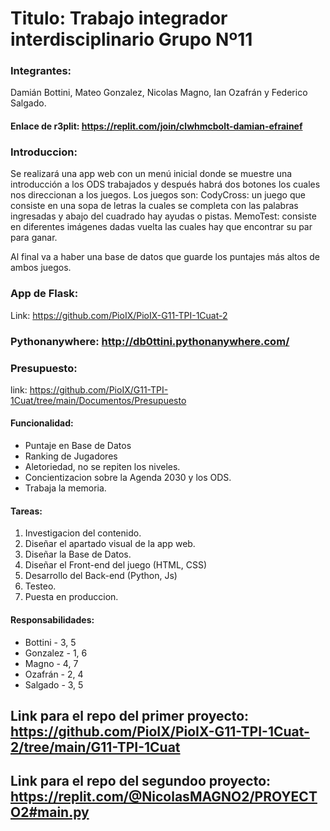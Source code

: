 # Titulo: Trabajo integrador interdisciplinario Grupo Nº11

### Integrantes:
Damián Bottini, Mateo Gonzalez, Nicolas Magno, Ian Ozafrán y Federico Salgado.

#### Enlace de r3plit: https://replit.com/join/clwhmcbolt-damian-efrainef

### Introduccion:
Se realizará una app web con un menú inicial donde se muestre una introducción a los ODS trabajados y después  habrá dos botones los cuales nos direccionan a los juegos. Los juegos son:
	CodyCross: un juego que consiste en una sopa de letras la cuales se completa con las palabras ingresadas y abajo del cuadrado hay ayudas o pistas.
	MemoTest: consiste en diferentes imágenes dadas vuelta las cuales hay que encontrar su par para ganar.

Al final va a haber una base de datos que guarde los puntajes más altos de ambos juegos.

### App de Flask:  	
Link: https://github.com/PioIX/PioIX-G11-TPI-1Cuat-2

### Pythonanywhere: http://db0ttini.pythonanywhere.com/ 

### Presupuesto:
link: https://github.com/PioIX/G11-TPI-1Cuat/tree/main/Documentos/Presupuesto


#### Funcionalidad:

- Puntaje en Base de Datos
- Ranking de Jugadores
- Aletoriedad, no se repiten los niveles.
- Concientizacion sobre la Agenda 2030 y los ODS.
- Trabaja la memoria.

#### Tareas:

1. Investigacion del contenido.
2. Diseñar el apartado visual de la app web.
3. Diseñar la Base de Datos.
4. Diseñar el Front-end del juego (HTML, CSS)
5. Desarrollo del Back-end (Python, Js)
6. Testeo.
7. Puesta en produccion.

#### Responsabilidades:

* Bottini -  3, 5
* Gonzalez - 1, 6
* Magno - 4, 7
* Ozafrán - 2, 4
* Salgado - 3, 5

## Link para el repo del primer proyecto: https://github.com/PioIX/PioIX-G11-TPI-1Cuat-2/tree/main/G11-TPI-1Cuat
## Link para el repo del segundoo proyecto: https://replit.com/@NicolasMAGNO2/PROYECTO2#main.py
